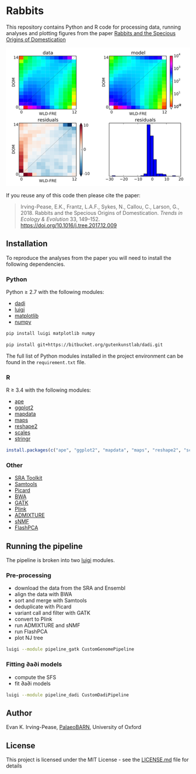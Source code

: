 # Rabbits
This repository contains Python and R code for processing data, running analyses and plotting figures from 
the paper [Rabbits and the Specious Origins of Domestication](https://doi.org/10.1016/j.tree.2017.12.009)

![∂a∂i model](./dadi-model.png?raw=true)

If you reuse any of this code then please cite the paper:
> Irving-Pease, E.K., Frantz, L.A.F., Sykes, N., Callou, C., Larson, G., 2018. 
> Rabbits and the Specious Origins of Domestication. *Trends in Ecology & Evolution* 33, 149–152.
> https://doi.org/10.1016/j.tree.2017.12.009

## Installation

To reproduce the analyses from the paper you will need to install the following dependencies.

### Python

Python ≥ 2.7 with the following modules:

* [dadi](https://bitbucket.org/gutenkunstlab/dadi)
* [luigi](https://github.com/spotify/luigi)
* [matplotlib](https://github.com/matplotlib/matplotlib)
* [numpy](https://github.com/numpy/numpy)

```bash
pip install luigi matplotlib numpy 
```

```bash
pip install git+https://bitbucket.org/gutenkunstlab/dadi.git
```

The full list of Python modules installed in the project environment can be
found in the `requirement.txt` file.

### R

R ≥ 3.4 with the following modules:

* [ape](https://cran.r-project.org/web/packages/ape/)
* [ggplot2](https://cran.r-project.org/web/packages/ggplot2/)
* [mapdata](https://cran.r-project.org/web/packages/mapdata/)
* [maps](https://cran.r-project.org/web/packages/maps/)
* [reshape2](https://cran.r-project.org/web/packages/reshape2/)
* [scales](https://cran.r-project.org/web/packages/scales/)
* [stringr](https://cran.r-project.org/web/packages/stringr/)

```R
install.packages(c("ape", "ggplot2", "mapdata", "maps", "reshape2", "scales", "splancs", "stringr"))
```

### Other

* [SRA Toolkit](https://www.ncbi.nlm.nih.gov/sra/docs/toolkitsoft/)
* [Samtools](https://github.com/samtools/samtools)
* [Picard](http://broadinstitute.github.io/picard/)
* [BWA](http://bio-bwa.sourceforge.net/)
* [GATK](https://software.broadinstitute.org/gatk/)
* [Plink](http://www.cog-genomics.org/plink2)
* [ADMIXTURE](http://software.genetics.ucla.edu/admixture/)
* [sNMF](http://membres-timc.imag.fr/Olivier.Francois/snmf/)
* [FlashPCA](https://github.com/gabraham/flashpca)

## Running the pipeline

The pipeline is broken into two [luigi](https://github.com/spotify/luigi) modules.

### Pre-processing

* download the data from the SRA and Ensembl
* align the data with BWA
* sort and merge with Samtools
* deduplicate with Picard
* variant call and filter with GATK
* convert to Plink
* run ADMIXTURE and sNMF
* run FlashPCA
* plot NJ tree 

```bash
luigi --module pipeline_gatk CustomGenomePipeline
```

### Fitting ∂a∂i models 
 
* compute the SFS
* fit ∂a∂i models


```bash
luigi --module pipeline_dadi CustomDadiPipeline
```

## Author

Evan K. Irving-Pease, [PalaeoBARN](https://www.palaeobarn.com/), University of Oxford 

## License

This project is licensed under the MIT License - see the [LICENSE.md](LICENSE.md) file for details
